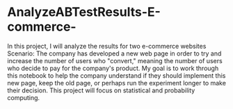 # AnalyzeABTestResults-E-commerce-
In this project, I will analyze the results for two e-commerce websites
Scenario: The company has developed a new web page in order to try and increase the number of users who "convert," meaning the number of users who decide to pay for the company's product. My goal is to work through this notebook to help the company understand if they should implement this new page, keep the old page, or perhaps run the experiment longer to make their decision. This project will focus on statistical and probability computing.
